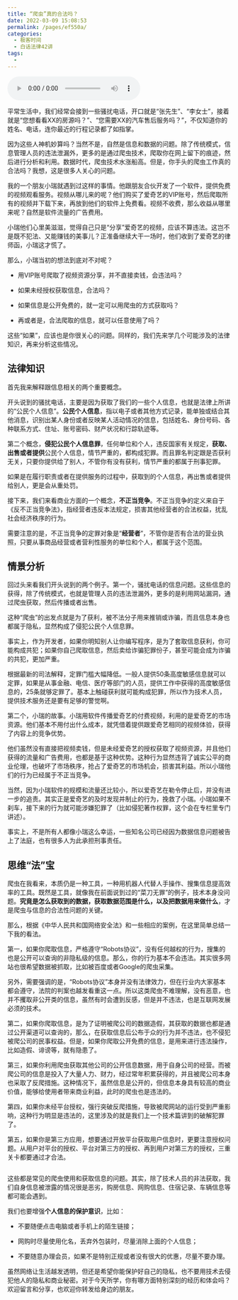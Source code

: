 ```yaml
---
title: “爬虫”真的合法吗？
date: 2022-03-09 15:08:53
permalink: /pages/ef550a/
categories:
  - 极客时间
  - 白话法律42讲
tags:
  - 
---
```

<audio title="18.“爬虫”真的合法吗？" src="https://static001.geekbang.org/resource/audio/c6/e0/c65f064c26ae7c7dca4df59eced683e0.mp3" controls="controls"></audio> 
<p>平常生活中，我们经常会接到一些骚扰电话，开口就是“张先生”、“李女士”，接着就是“您想看看XX的房源吗？”、“您需要XX的汽车售后服务吗？”，不仅知道你的姓名、电话，连你最近的行程记录都了如指掌。</p><p>因为这些人神机妙算吗？当然不是，自然是信息和数据的问题。除了传统模式，信息管理人员的违法泄漏外，更多的是通过爬虫技术，爬取你在网上留下的痕迹，然后进行分析和利用。数据时代，爬虫技术水涨船高。但是，你手头的爬虫工作真的合法吗？我想，这是很多人关心的问题。</p><p>我的一个朋友小瑞就遇到过这样的事情。他跟朋友合伙开发了一个软件，提供免费的视频观看服务。视频从哪儿来的呢？他们购买了爱奇艺的VIP账号，然后爬取所有的视频并下载下来，再放到他们的软件上免费看。视频不收费，那么收益从哪里来呢？自然是软件流量的广告费用。</p><p>小瑞他们心里美滋滋，觉得自己只是“分享”爱奇艺的视频，应该不算违法。这岂不是既不犯法、又能赚钱的美事儿？正准备继续大干一场时，他们收到了爱奇艺的律师函，小瑞这才慌了。</p><p>那么，小瑞当初的想法到底对不对呢？</p><ul>
<li>
<p>用VIP账号爬取了视频资源分享，并不直接卖钱，会违法吗？</p>
</li>
<li>
<p>如果未经授权获取信息，合法吗？</p>
</li>
<li>
<p>如果信息是公开免费的，就一定可以用爬虫的方式获取吗？</p>
</li>
<li>
<p>再或者是，合法爬取的信息，就可以任意使用了吗？</p>
</li>
</ul><!-- [[[read_end]]] --><p>这些“如果”，应该也是你很关心的问题。同样的，我们先来学几个可能涉及的法律知识，再来分析这些情况。</p><h2>法律知识</h2><p>首先我来解释跟信息相关的两个重要概念。</p><p>开头说到的骚扰电话，主要是因为获取了我们的一些个人信息，也就是法律上所讲的“公民个人信息”。<strong><span class="orange">公民个人信息</span></strong>，指以电子或者其他方式记录，能单独或结合其他消息，识别出某人身份或者反映某人活动情况的信息，包括姓名、身份号码、各种联系方式、住址、账号密码、财产状况和行踪轨迹等。</p><p>第二个概念，<strong><span class="orange">侵犯公民个人信息罪</span></strong>，任何单位和个人，违反国家有关规定，<strong>获取、出售或者提供</strong>公民个人信息，情节严重的，都构成犯罪。而且罪名判定跟是否获利无关，只要你提供给了别人，不管你有没有获利，情节严重的都属于刑事犯罪。</p><p>如果是在履行职责或者在提供服务的过程中，获取到的个人信息，再出售或者提供给别人，更是会从重处罚。</p><p>接下来，我们来看商业方面的一个概念，<strong><span class="orange">不正当竞争</span></strong>。不正当竞争的定义来自于《反不正当竞争法》，指经营者违反本法规定，损害其他经营者的合法权益，扰乱社会经济秩序的行为。</p><p>需要注意的是，不正当竞争的定罪对象是“<strong>经营者</strong>”，不管你是否有合法的营业执照，只要从事商品经营或者营利性服务的单位和个人，都属于这个范围。</p><h2>情景分析</h2><p>回过头来看我们开头说到的两个例子。第一个，骚扰电话的信息问题。这些信息的获得，除了传统模式，也就是管理人员的违法泄漏外，更多的是利用网站漏洞，通过爬虫获取，然后传播或者出售。</p><p>这种“爬虫”的出发点就是为了获利，被不法分子用来推销或诈骗，而且信息本身也都属于隐私，显然构成了侵犯公民个人信息罪。</p><p>事实上，作为开发者，如果你明知别人让你编写程序，是为了套取信息获利，你可能构成共犯；如果你自己爬取信息，然后卖给诈骗犯罪份子，甚至可能会成为诈骗的共犯，更加严重。</p><p>根据最新的司法解释，定罪门槛大幅降低。一般人提供50条高度敏感信息就可以定罪，如果是从事金融、电信、医疗等部门的人员，提供工作中获得的高度敏感信息的，25条就够定罪了。基本上触碰获利就可能构成犯罪，所以作为技术人员，提供技术服务还是要有足够的警觉啊。</p><p>第二个，小瑞的故事。小瑞用软件传播爱奇艺的付费视频，利用的是爱奇艺的市场资源。他们基本不用付出什么成本，就凭借着提供跟爱奇艺相同的视频体验，获得了内容上的竞争优势。</p><p>他们虽然没有直接把视频卖钱，但是未经爱奇艺的授权获取了视频资源，并且他们获得的流量和广告费用，也都是基于这种优势。这种行为显然违背了诚实公平的商业伦理，也破坏了市场秩序，抢占了爱奇艺的市场机会，损害其利益。所以小瑞他们的行为已经属于不正当竞争。</p><p>当然，因为小瑞软件的规模和流量还比较小，所以爱奇艺在勒令停止后，并没有进一步的追责。其实正是爱奇艺的及时发现并制止的行为，挽救了小瑞。小瑞如果不刹车，接下来的行为就可能涉嫌犯罪了（比如侵犯著作权罪，这个会在专栏里专门讲述）。</p><p>事实上，不是所有人都像小瑞这么幸运，一些知名公司已经因为数据信息问题被告上了法庭，也有很多人为此承担刑事责任。</p><h2>思维“法”宝</h2><p>爬虫在我看来，本质仍是一种工具，一种用机器人代替人手操作、搜集信息提高效率的工具。既然是工具，就像我在前面说到过的“菜刀无罪”的例子，技术本身没问题。<strong>究竟是怎么获取到的数据，获取数据范围是什么，以及把数据用来做什么</strong>，才是爬虫与信息的合法性问题的关键。</p><p>那么，根据《中华人民共和国网络安全法》和一些相应的案例，在这里简单总结一下我的看法。</p><p>第一，如果你爬取信息，严格遵守“<span class="orange">Robots协议</span>”，没有任何越权的行为，搜集的也是公开可以查询的非隐私级的信息。那么，你的行为基本不会违法。其实很多网站也很希望数据被抓取，比如被百度或者Google的爬虫采集。</p><p>另外，需要强调的是，“Robots协议”本身并没有法律效力，但在行业内大家基本都会遵守，法院的判案也越发看重这一点。所以这类爬虫不难理解，没有恶意，也并不攫取非公开类的信息，虽然有时会遭到反感，但是并不违法，也是互联网发展必须的技术。</p><p>第二，如果你爬取信息，是为了证明被爬公司的数据造假，其获取的数据也都是通过<span class="orange">公开渠道</span>可以查询的，那么，在获取信息后公布于众的行为并不违法，也不侵犯被爬公司的民事权益。但是，如果你爬取公开免费的信息，是用来进行违法操作，比如造假、诽谤等，就有隐患了。</p><p>第三，如果你利用爬虫获取其他公司的公开信息数据，用于自身公司的经营。而被爬公司的信息是投入了大量人力、财力，经过常年积累获得的，并且被爬公司本身也采取了反爬措施。这种情况下，虽然信息是公开的，但信息本身具有较高的商业价值，能够给使用者带来商业利益，此时的爬虫也是违法的。</p><p>第四，如果你未经平台授权，<span class="orange">强行突破反爬措施</span>，导致被爬网站的运行受到严重影响，这种行为明显是违法的，这里涉及的就是我们上一个技术篇讲到的破解犯罪了。</p><p>第五，如果你是第三方应用，想要通过开放平台获取用户信息时，更要注意授权问题。从用户对平台的授权、平台对第三方的授权、再到用户对第三方的授权，<span class="orange">三重关卡都要通过</span>才合法。</p><p><img src="https://static001.geekbang.org/resource/image/12/2e/12bbdffa754026dee8f827a9bcf4bb2e.jpg" alt=""></p><p>这些都是常见的爬虫使用和获取信息的问题。其实，除了技术人员的非法获取，我们自身信息被泄露的情况很是恶劣，购房信息、网购信息、住宿记录、车辆信息等都可能会遇到。</p><p>我们也要增强<strong>个人信息的保护意识</strong>，比如：</p><ul>
<li>
<p>不要随便点击电脑或者手机上的陌生链接；</p>
</li>
<li>
<p>网购时尽量使用化名，丢弃外包装时，尽量消除上面的个人信息；</p>
</li>
<li>
<p>不要随意办理会员，如果不是特别正规或者没有很大的优惠，尽量不要办理。</p>
</li>
</ul><p>虽然网络让生活越发透明，但还是希望你能保护好自己的隐私，也不要用技术去侵犯他人的隐私和商业秘密。对于今天所学，你有哪方面特别深刻的经历和体会吗？欢迎留言和分享，也欢迎你转发给身边的朋友。</p><p></p>